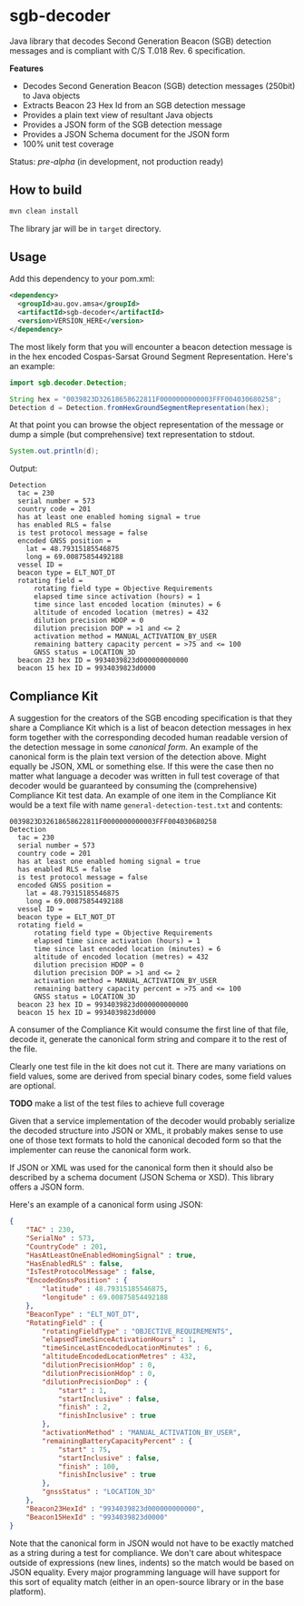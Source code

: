 # sgb-decoder
Java library that decodes Second Generation Beacon (SGB) detection messages and is compliant with C/S T.018 Rev. 6 specification.

**Features**

* Decodes Second Generation Beacon (SGB) detection messages (250bit) to Java objects
* Extracts Beacon 23 Hex Id from an SGB detection message
* Provides a plain text view of resultant Java objects
* Provides a JSON form of the SGB detection message
* Provides a JSON Schema document for the JSON form
* 100% unit test coverage

Status: *pre-alpha* (in development, not production ready)

## How to build
```bash
mvn clean install
```
The library jar will be in `target` directory.

## Usage

Add this dependency to your pom.xml:

```xml
<dependency>
  <groupId>au.gov.amsa</groupId>
  <artifactId>sgb-decoder</artifactId>
  <version>VERSION_HERE</version>
</dependency>
```

The most likely form that you will encounter a beacon detection message is in the hex encoded Cospas-Sarsat Ground Segment Representation. Here's an example:

```java
import sgb.decoder.Detection;

String hex = "0039823D32618658622811F0000000000003FFF004030680258";
Detection d = Detection.fromHexGroundSegmentRepresentation(hex);
``` 
At that point you can browse the object representation of the message or dump a simple (but comprehensive) text representation to stdout.

```java
System.out.println(d);
```
Output:
```
Detection
  tac = 230
  serial number = 573
  country code = 201
  has at least one enabled homing signal = true
  has enabled RLS = false
  is test protocol message = false
  encoded GNSS position = 
    lat = 48.79315185546875
    long = 69.00875854492188
  vessel ID = 
  beacon type = ELT_NOT_DT
  rotating field = 
      rotating field type = Objective Requirements
      elapsed time since activation (hours) = 1
      time since last encoded location (minutes) = 6
      altitude of encoded location (metres) = 432
      dilution precision HDOP = 0
      dilution precision DOP = >1 and <= 2
      activation method = MANUAL_ACTIVATION_BY_USER
      remaining battery capacity percent = >75 and <= 100
      GNSS status = LOCATION_3D
  beacon 23 hex ID = 9934039823d000000000000
  beacon 15 hex ID = 9934039823d0000
```

## Compliance Kit
A suggestion for the creators of the SGB encoding specification is that they share a Compliance Kit which is a list of beacon detection messages in hex form together with the corresponding decoded human readable version of the detection message in some *canonical form*. An example of the canonical form is the plain text version of the detection above. Might equally be JSON, XML or something else. If this were the case then no matter what language a decoder was written in full test coverage of that decoder would be guaranteed by consuming the (comprehensive) Compliance Kit test data. An example of one item in the Compliance Kit would be a text file with name `general-detection-test.txt` and contents:

```
0039823D32618658622811F0000000000003FFF004030680258
Detection
  tac = 230
  serial number = 573
  country code = 201
  has at least one enabled homing signal = true
  has enabled RLS = false
  is test protocol message = false
  encoded GNSS position = 
    lat = 48.79315185546875
    long = 69.00875854492188
  vessel ID = 
  beacon type = ELT_NOT_DT
  rotating field = 
      rotating field type = Objective Requirements
      elapsed time since activation (hours) = 1
      time since last encoded location (minutes) = 6
      altitude of encoded location (metres) = 432
      dilution precision HDOP = 0
      dilution precision DOP = >1 and <= 2
      activation method = MANUAL_ACTIVATION_BY_USER
      remaining battery capacity percent = >75 and <= 100
      GNSS status = LOCATION_3D
  beacon 23 hex ID = 9934039823d000000000000
  beacon 15 hex ID = 9934039823d0000
```
A consumer of the Compliance Kit would consume the first line of that file, decode it, generate the canonical form string and compare it to the rest of the file.

Clearly one test file in the kit does not cut it. There are many variations on field values, some are derived from special binary codes, some field values are optional.

**TODO** make a list of the test files to achieve full coverage 

Given that a service implementation of the decoder would probably serialize the decoded structure into JSON or XML, it probably makes sense to use one of those text formats to hold the canonical decoded form so that the implementer can reuse the canonical form work.

If JSON or XML was used for the canonical form then it should also be described by a schema document (JSON Schema or XSD). This library offers a JSON form.

Here's an example of a canonical form using JSON:
```json
{
    "TAC" : 230,
    "SerialNo" : 573,
    "CountryCode" : 201,
    "HasAtLeastOneEnabledHomingSignal" : true,
    "HasEnabledRLS" : false,
    "IsTestProtocolMessage" : false,
    "EncodedGnssPosition" : {
        "latitude" : 48.79315185546875,
        "longitude" : 69.00875854492188
    },
    "BeaconType" : "ELT_NOT_DT",
    "RotatingField" : {
        "rotatingFieldType" : "OBJECTIVE_REQUIREMENTS",
        "elapsedTimeSinceActivationHours" : 1,
        "timeSinceLastEncodedLocationMinutes" : 6,
        "altitudeEncodedLocationMetres" : 432,
        "dilutionPrecisionHdop" : 0,
        "dilutionPrecisionHdop" : 0,
        "dilutionPrecisionDop" : {
            "start" : 1,
            "startInclusive" : false,
            "finish" : 2,
            "finishInclusive" : true
        },
        "activationMethod" : "MANUAL_ACTIVATION_BY_USER",
        "remainingBatteryCapacityPercent" : {
            "start" : 75,
            "startInclusive" : false,
            "finish" : 100,
            "finishInclusive" : true
        },
        "gnssStatus" : "LOCATION_3D"
    },
    "Beacon23HexId" : "9934039823d000000000000",
    "Beacon15HexId" : "9934039823d0000"
}
```

Note that the canonical form in JSON would not have to be exactly matched as a string during a test for compliance. We don't care about whitespace outside of expressions (new lines, indents) so the match would be based on JSON equality. Every major programming language will have support for this sort of equality match (either in an open-source library or in the base platform).
